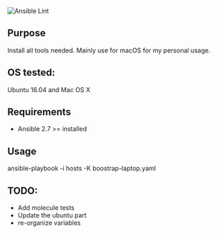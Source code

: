 ![Ansible Lint](https://github.com/ptran32/bootstrap-laptop/workflows/Ansible%20Lint/badge.svg)

## Purpose
Install all tools needed. Mainly use for macOS for my personal usage.

## OS tested:
Ubuntu 16.04 and Mac OS X

## Requirements

- Ansible 2.7 >= installed

## Usage 
ansible-playbook -i hosts -K boostrap-laptop.yaml

## TODO: 
- Add molecule tests
- Update the ubuntu part
- re-organize variables
